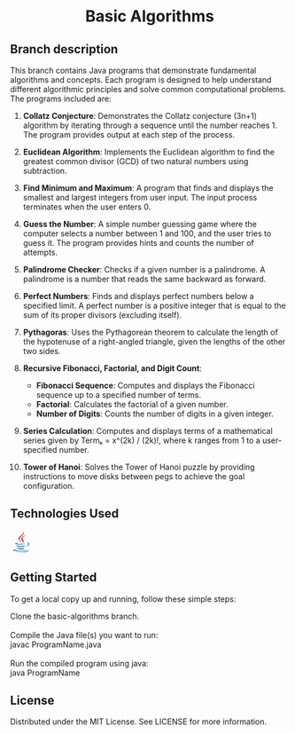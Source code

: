 <h1 align="center">Basic Algorithms</h1>
<h2>Branch description</h2>
This branch contains Java programs that demonstrate fundamental algorithms and concepts. Each program is designed to help understand different algorithmic principles and solve common computational problems.
The programs included are:

1. **Collatz Conjecture**: Demonstrates the Collatz conjecture (3n+1) algorithm by iterating through a sequence until the number reaches 1. The program provides output at each step of the process.

2. **Euclidean Algorithm**: Implements the Euclidean algorithm to find the greatest common divisor (GCD) of two natural numbers using subtraction.

3. **Find Minimum and Maximum**: A program that finds and displays the smallest and largest integers from user input. The input process terminates when the user enters 0.

4. **Guess the Number**: A simple number guessing game where the computer selects a number between 1 and 100, and the user tries to guess it. The program provides hints and counts the number of attempts.

5. **Palindrome Checker**: Checks if a given number is a palindrome. A palindrome is a number that reads the same backward as forward.

6. **Perfect Numbers**: Finds and displays perfect numbers below a specified limit. A perfect number is a positive integer that is equal to the sum of its proper divisors (excluding itself).

7. **Pythagoras**: Uses the Pythagorean theorem to calculate the length of the hypotenuse of a right-angled triangle, given the lengths of the other two sides.

8. **Recursive Fibonacci, Factorial, and Digit Count**: 
    - **Fibonacci Sequence**: Computes and displays the Fibonacci sequence up to a specified number of terms.
    - **Factorial**: Calculates the factorial of a given number.
    - **Number of Digits**: Counts the number of digits in a given integer.

9. **Series Calculation**: Computes and displays terms of a mathematical series given by Termₖ = x^(2k) / (2k)!, where k ranges from 1 to a user-specified number.

10. **Tower of Hanoi**: Solves the Tower of Hanoi puzzle by providing instructions to move disks between pegs to achieve the goal configuration.

<h2>Technologies Used</h2>
<a href="https://www.java.com" target="_blank" rel="noreferrer"> <img src="https://raw.githubusercontent.com/devicons/devicon/master/icons/java/java-original.svg" alt="java" width="40" height="40"/> </a>

<h2>Getting Started</h2>
To get a local copy up and running, follow these simple steps:
<br/>

Clone the basic-algorithms branch.<br/><br/>
Compile the Java file(s) you want to run:<br/>
javac ProgramName.java<br/><br/>
Run the compiled program using java:<br/>
java ProgramName

<h2>License</h2>
Distributed under the MIT License. See LICENSE for more information.
